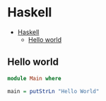 # Haskell

<!--ts-->
* [Haskell](hasekll.md#haskell)
   * [Hello world](hasekll.md#hello-world)

<!-- Added by: runner, at: Mon Oct  4 10:33:19 UTC 2021 -->

<!--te-->

## Hello world
```haskell
module Main where

main = putStrLn "Hello World"
```
